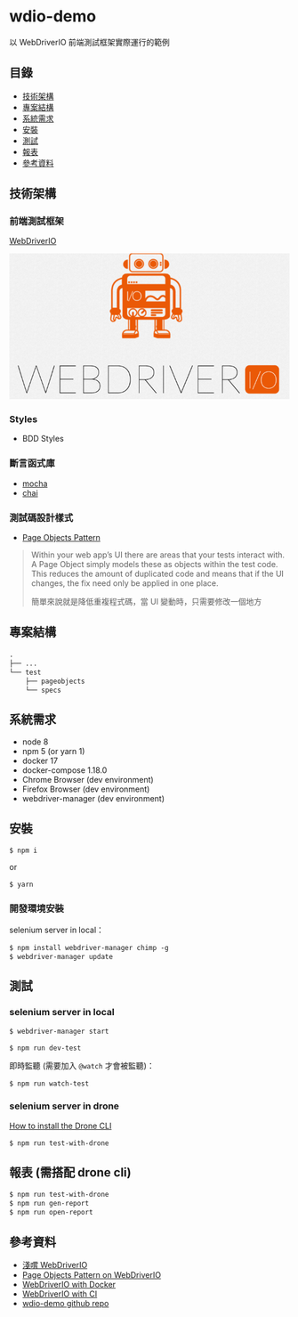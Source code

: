 # wdio-demo

以 WebDriverIO 前端測試框架實際運行的範例

## 目錄

- [技術架構](#技術架構)
- [專案結構](#專案結構)
- [系統需求](#系統需求)
- [安裝](#安裝)
- [測試](#測試)
- [報表](#報表)
- [參考資料](#參考資料)

## 技術架構

### 前端測試框架

[WebDriverIO](http://webdriver.io/)

![](assets/webdriverio.png)

### Styles

- BDD Styles

### 斷言函式庫

- [mocha](https://mochajs.org/)
- [chai](http://chaijs.com/)

### 測試碼設計樣式

- [Page Objects Pattern](http://webdriver.io/guide/testrunner/pageobjects.html)

> Within your web app’s UI there are areas that your tests interact
> with. A Page Object simply models these as objects within the test
> code. This reduces the amount of duplicated code and means that if the
> UI changes, the fix need only be applied in one place.
>
> 簡單來說就是降低重複程式碼，當 UI 變動時，只需要修改一個地方

## 專案結構

```
.
├── ...
└── test
    ├── pageobjects
    └── specs
```

## 系統需求

- node 8
- npm 5 (or yarn 1)
- docker 17
- docker-compose 1.18.0
- Chrome Browser (dev environment)
- Firefox Browser (dev environment)
- webdriver-manager (dev environment)

## 安裝

```shell
$ npm i
```

or

```shell
$ yarn
```

### 開發環境安裝

selenium server in local：

```shell
$ npm install webdriver-manager chimp -g
$ webdriver-manager update
```

## 測試

### selenium server in local

```shell
$ webdriver-manager start
```

```shell
$ npm run dev-test
```

即時監聽 (需要加入 `@watch` 才會被監聽)：

```shell
$ npm run watch-test
```

### selenium server in drone

[How to install the Drone CLI](http://readme.drone.io/0.5/install/cli/)

```shell
$ npm run test-with-drone
```

## 報表 (需搭配 drone cli)

```shell
$ npm run test-with-drone
$ npm run gen-report
$ npm run open-report
```

## 參考資料

- [淺嚐 WebDriverIO](https://eden-liu.com/frontend/taste-webdriverio/)
- [Page Objects Pattern on WebDriverIO](https://eden-liu.com/frontend/page-objects-on-webdriverio/)
- [WebDriverIO with Docker](https://eden-liu.com/frontend/webdriverio-with-docker/)
- [WebDriverIO with CI](https://eden-liu.com/devops/webdriverio-with-ci/)
- [wdio-demo github repo](https://github.com/eden90267/wdio-demo)